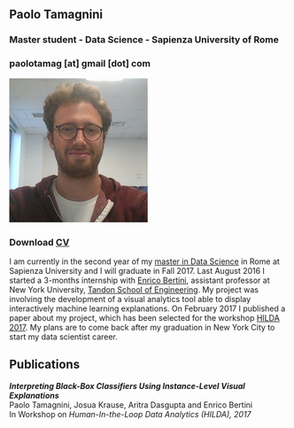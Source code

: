 ## Paolo Tamagnini
### Master student - Data Science - Sapienza University of Rome
### paolotamag [at] gmail [dot] com
![Image](me_small.jpg)
### Download [CV](paolotamag_cv.pdf)
I am currently in the second year of my [master in Data Science](http://datascience.i3s.uniroma1.it/it) in Rome at Sapienza University and I will graduate in Fall 2017.
Last August 2016 I started a 3-months internship with [Enrico Bertini](http://enrico.bertini.io/), assistant professor at New York University, [Tandon School of Engineering](http://engineering.nyu.edu/). 
My project was involving the development of a visual analytics tool able to display interactively machine
learning explanations. 
On February 2017 I published a paper about my project, which has been selected for the workshop [HILDA 2017](http://hilda.io/2017/).
My plans are to come back after my graduation in New York City to start my data scientist career.

## Publications
_**Interpreting Black-Box Classifiers Using Instance-Level Visual Explanations**_<br>
Paolo Tamagnini, Josua Krause, Aritra Dasgupta and Enrico Bertini<br>
In Workshop on _Human-In-the-Loop Data Analytics (HILDA), 2017_<br>


